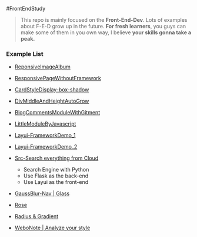 #FrontEndStudy

> This repo is mainly focused on the **Front-End-Dev**. Lots of examples about F-E-D grow up in the future.
**For fresh learners**, you guys can make some of them in you own way, I believe **your skills gonna take a peak.**  

### Example List
* [ReponsiveImageAlbum](https://acarat.coding.me/FrontEndStudy/album.html)

* [ResponsivePageWithoutFramework](https://acarat.coding.me/FrontEndStudy/responsive.html)

* [CardStyleDisplay-box-shadow](https://acarat.coding.me/FrontEndStudy//card.html)

* [DivMiddleAndHeightAutoGrow](https://acarat.coding.me/FrontEndStudy/div-middle.html)

* [BlogCommentsModuleWithGitment](https://hongwing.gitee.io/commentsgitee)

* [LittleModuleByJavascript](https://acarat.coding.me/FrontEndStudy/Comments.html)

* [Layui-FrameworkDemo_1](https://acarat.coding.me/FrontEndStudy)

* [Layui-FrameworkDemo_2](https://acarat.coding.me/FrontEndStudy/OOP)

* [Src-Search everything from Cloud](http://116.196.101.202/source)
    - Search Engine with Python
    - Use Flask as the back-end 
    - Use Layui as the front-end


* [GaussBlur-Nav | Glass](https://acarat.coding.me/FrontEndStudy/demo-nav)

* [Rose](https://acarat.coding.me/FrontEndStudy/rose)

* [Radius & Gradient](https://acarat.coding.me/FrontEndStudy/radius)

* [WeboNote | Analyze your style](http://116.196.101.202)


